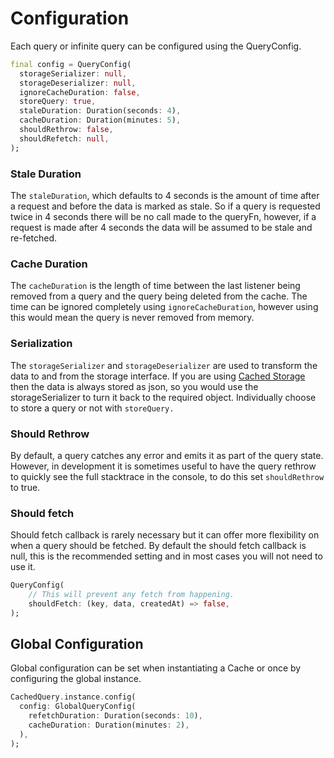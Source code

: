 # Configuration

Each query or infinite query can be configured using the QueryConfig.

```dart
final config = QueryConfig(
  storageSerializer: null,
  storageDeserializer: null,
  ignoreCacheDuration: false,
  storeQuery: true,
  staleDuration: Duration(seconds: 4),
  cacheDuration: Duration(minutes: 5),
  shouldRethrow: false,
  shouldRefetch: null,
);
```

### Stale Duration

The `staleDuration`, which defaults to 4 seconds is the amount of time after a request and before the data is marked
as stale. So if a query is requested twice in 4 seconds there will be no call made to the queryFn, however, if a request
is made after 4 seconds the data will be assumed to be stale and re-fetched.

### Cache Duration

The `cacheDuration` is the length of time between the last listener being removed from a query and the query being deleted
from the cache. The time can be ignored completely using `ignoreCacheDuration`, however using this would mean the query
is never removed from memory.

### Serialization

The `storageSerializer` and `storageDeserializer` are used to transform the data to and from the storage interface.
If you are using [Cached Storage](https://pub.dev/packages/cached_storage) then the data is always stored as json, so you would use the
storageSerializer to turn it back to the required object. Individually choose to store a query or not with `storeQuery.`

### Should Rethrow

By default, a query catches any error and emits it as part of the query state. However, in development it is sometimes
useful to have the query rethrow to quickly see the full stacktrace in the console, to do this set `shouldRethrow` to
true.

### Should fetch

Should fetch callback is rarely necessary but it can offer more flexibility on when a query should be fetched.
By default the should fetch callback is null, this is the recommended setting and in most cases you will not need to
use it.

```dart
QueryConfig(
    // This will prevent any fetch from happening.
    shouldFetch: (key, data, createdAt) => false,
);
```

## Global Configuration

Global configuration can be set when instantiating a Cache or once by configuring the global instance.

```dart
CachedQuery.instance.config(
  config: GlobalQueryConfig(
    refetchDuration: Duration(seconds: 10),
    cacheDuration: Duration(minutes: 2),
  ),
);
```
